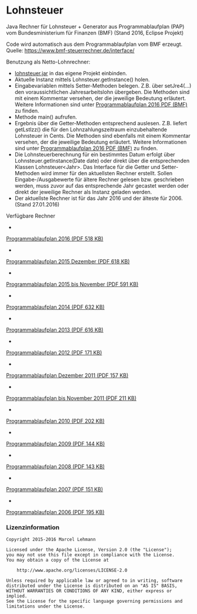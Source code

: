 Lohnsteuer
==========

Java Rechner für Lohnsteuer + Generator aus Programmablaufplan (PAP) vom Bundesministerium für Finanzen (BMF)
(Stand 2016, Eclipse Projekt)

Code wird automatisch aus dem Programmablaufplan vom BMF erzeugt.<br>
Quelle: <a target="_blank" href="https://www.bmf-steuerrechner.de/interface/">https:/&#47;www.bmf-steuerrechner.de/interface/</a>

Benutzung als Netto-Lohnrechner: 

  - <a href="https://github.com/MarcelLehmann/Lohnsteuer/raw/master/LohnPapGenerator/lohnsteuer.jar">lohnsteuer.jar</a> in das eigene Projekt einbinden.
  - Aktuelle Instanz mittels Lohnsteuer.getInstance() holen.
  - Eingabevariablen mittels Setter-Methoden belegen. Z.B. über setJre4(...) den voraussichtlichen Jahresarbeitslohn übergeben. Die Methoden sind mit einem Kommentar versehen, der die jeweilige Bedeutung erläutert. Weitere Informationen sind unter <a target="_blank"  href="https://www.bmf-steuerrechner.de/pruefdaten/pap2016.pdf">Programmablaufplan 2016 PDF (BMF)</a> zu finden.
  - Methode main() aufrufen.
  - Ergebnis über die Getter-Methoden entsprechend auslesen. Z.B. liefert getLstlzz() die für den Lohnzahlungszeitraum einzubehaltende Lohnsteuer in Cents. Die Methoden sind ebenfalls mit einem Kommentar versehen, der die jeweilige Bedeutung erläutert. Weitere Informationen sind unter <a target="_blank"  href="https://www.bmf-steuerrechner.de/pruefdaten/pap2016.pdf">Programmablaufplan 2016 PDF (BMF)</a> zu finden.
  - Die Lohnsteuerberechnung für ein bestimmtes Datum erfolgt über Lohnsteuer.getInstance(Date date) oder direkt über die entsprechenden Klassen Lohnsteuer&lt;Jahr&gt;. Das Interface für die Getter und Setter-Methoden wird immer für den aktuellsten Rechner erstellt. Sollen Eingabe-/Ausgabewerte für ältere Rechner gelesen bzw. geschrieben werden, muss zuvor auf das entsprechende Jahr gecastet werden oder direkt der jeweilige Rechner als Instanz geladen werden. 
  - Der aktuellste Rechner ist für das Jahr 2016 und der älteste für 2006. (Stand 27.01.2016)

Verfügbare Rechner

 - <a target="_blank" href="https://www.bmf-steuerrechner.de/pruefdaten/pap2016.pdf"> 
Programmablaufplan 2016 (PDF 518 KB)
</a> 
 - <a target="_blank" href="https://www.bmf-steuerrechner.de/pruefdaten/pap2015Dezember.pdf"> 
Programmablaufplan 2015 Dezember (PDF 618 KB)
</a> 
 - <a target="_blank" href="https://www.bmf-steuerrechner.de/pruefdaten/pap2015bisNovember.pdf"> 
Programmablaufplan 2015 bis November (PDF 591 KB)
</a> 
 - <a target="_blank" href="https://www.bmf-steuerrechner.de/pruefdaten/pap2014.pdf"> 
Programmablaufplan 2014 (PDF 632 KB)
</a> 
 - <a target="_blank" href="https://www.bmf-steuerrechner.de/pruefdaten/pap2013_2.pdf"> 
Programmablaufplan 2013 (PDF 616 KB)
</a> 
 - <a target="_blank" href="https://www.bmf-steuerrechner.de/pruefdaten/pap2012.pdf"> 
Programmablaufplan 2012 (PDF 171 KB)
</a> 
 - <a target="_blank" href="https://www.bmf-steuerrechner.de/pruefdaten/pap2011Dezember.pdf">
Programmablaufplan Dezember 2011 (PDF 157 KB)
</a> 
 - <a target="_blank" href="https://www.bmf-steuerrechner.de/pruefdaten/pap2011bisNovember.pdf">
Programmablaufplan bis November 2011 (PDF 211 KB)
</a> 
 - <a target="_blank" href="https://www.bmf-steuerrechner.de/pruefdaten/pap2010.pdf">
Programmablaufplan 2010 (PDF 202 KB)
</a> 
 - <a target="_blank" href="https://www.bmf-steuerrechner.de/pruefdaten/pap2009.pdf">
Programmablaufplan 2009 (PDF 144 KB)
</a> 
 - <a target="_blank" href="https://www.bmf-steuerrechner.de/pruefdaten/pap2008.pdf">
Programmablaufplan 2008 (PDF 143 KB)
</a>
 - <a target="_blank" href="https://www.bmf-steuerrechner.de/pruefdaten/pap2007.pdf">
Programmablaufplan 2007 (PDF 151 KB)
</a>
 - <a target="_blank" href="https://www.bmf-steuerrechner.de/pruefdaten/pap2006.pdf">
Programmablaufplan 2006 (PDF 195 KB)
</a>

<h3>Lizenzinformation</h3>

    Copyright 2015-2016 Marcel Lehmann
    
    Licensed under the Apache License, Version 2.0 (the "License");
    you may not use this file except in compliance with the License.
    You may obtain a copy of the License at
    
        http://www.apache.org/licenses/LICENSE-2.0
    
    Unless required by applicable law or agreed to in writing, software
    distributed under the License is distributed on an "AS IS" BASIS,
    WITHOUT WARRANTIES OR CONDITIONS OF ANY KIND, either express or implied.
    See the License for the specific language governing permissions and
    limitations under the License.
